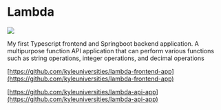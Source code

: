 # Lambda

![](./resources/project/lambda/image.png)

My first Typescript frontend and Springboot backend application.
A multipurpose function API application that can perform various
functions such as string operations, integer operations, and decimal operations

[https://github.com/kyleuniversities/lambda-frontend-app](https://github.com/kyleuniversities/lambda-frontend-app)

[https://github.com/kyleuniversities/lambda-api-app](https://github.com/kyleuniversities/lambda-api-app)
